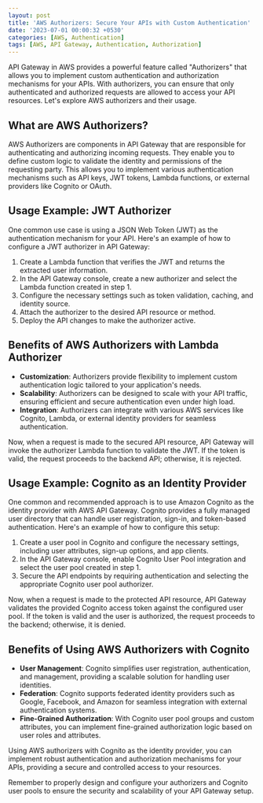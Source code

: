 ```yaml
---
layout: post
title: 'AWS Authorizers: Secure Your APIs with Custom Authentication'
date: '2023-07-01 00:00:32 +0530'
categories: [AWS, Authentication]
tags: [AWS, API Gateway, Authentication, Authorization]
---
```


API Gateway in AWS provides a powerful feature called "Authorizers" that allows you to implement custom authentication and authorization mechanisms for your APIs. With authorizers, you can ensure that only authenticated and authorized requests are allowed to access your API resources. Let's explore AWS authorizers and their usage.

## What are AWS Authorizers?

AWS Authorizers are components in API Gateway that are responsible for authenticating and authorizing incoming requests. They enable you to define custom logic to validate the identity and permissions of the requesting party. This allows you to implement various authentication mechanisms such as API keys, JWT tokens, Lambda functions, or external providers like Cognito or OAuth.

## Usage Example: JWT Authorizer

One common use case is using a JSON Web Token (JWT) as the authentication mechanism for your API. Here's an example of how to configure a JWT authorizer in API Gateway:

1. Create a Lambda function that verifies the JWT and returns the extracted user information.
2. In the API Gateway console, create a new authorizer and select the Lambda function created in step 1.
3. Configure the necessary settings such as token validation, caching, and identity source.
4. Attach the authorizer to the desired API resource or method.
5. Deploy the API changes to make the authorizer active.

## Benefits of AWS Authorizers with Lambda Authorizer

- **Customization**: Authorizers provide flexibility to implement custom authentication logic tailored to your application's needs.
- **Scalability**: Authorizers can be designed to scale with your API traffic, ensuring efficient and secure authentication even under high load.
- **Integration**: Authorizers can integrate with various AWS services like Cognito, Lambda, or external identity providers for seamless authentication.

Now, when a request is made to the secured API resource, API Gateway will invoke the authorizer Lambda function to validate the JWT. If the token is valid, the request proceeds to the backend API; otherwise, it is rejected.

## Usage Example: Cognito as an Identity Provider

One common and recommended approach is to use Amazon Cognito as the identity provider with AWS API Gateway. Cognito provides a fully managed user directory that can handle user registration, sign-in, and token-based authentication. Here's an example of how to configure this setup:

1. Create a user pool in Cognito and configure the necessary settings, including user attributes, sign-up options, and app clients.
2. In the API Gateway console, enable Cognito User Pool integration and select the user pool created in step 1.
3. Secure the API endpoints by requiring authentication and selecting the appropriate Cognito user pool authorizer.

Now, when a request is made to the protected API resource, API Gateway validates the provided Cognito access token against the configured user pool. If the token is valid and the user is authorized, the request proceeds to the backend; otherwise, it is denied.

## Benefits of Using AWS Authorizers with Cognito

- **User Management**: Cognito simplifies user registration, authentication, and management, providing a scalable solution for handling user identities.
- **Federation**: Cognito supports federated identity providers such as Google, Facebook, and Amazon for seamless integration with external authentication systems.
- **Fine-Grained Authorization**: With Cognito user pool groups and custom attributes, you can implement fine-grained authorization logic based on user roles and attributes.

Using AWS authorizers with Cognito as the identity provider, you can implement robust authentication and authorization mechanisms for your APIs, providing a secure and controlled access to your resources.

Remember to properly design and configure your authorizers and Cognito user pools to ensure the security and scalability of your API Gateway setup.